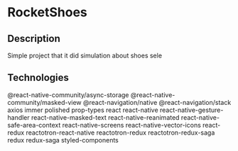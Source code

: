 # RocketShoes

## Description

Simple project that it did simulation about shoes sele

## Technologies

@react-native-community/async-storage
@react-native-community/masked-view
@react-navigation/native
@react-navigation/stack
axios
immer
polished
prop-types
react
react-native
react-native-gesture-handler
react-native-masked-text
react-native-reanimated
react-native-safe-area-context
react-native-screens
react-native-vector-icons
react-redux
reactotron-react-native
reactotron-redux
reactotron-redux-saga
redux
redux-saga
styled-components
